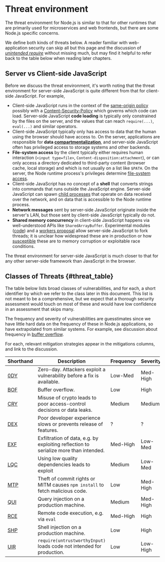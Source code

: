 # Threat environment

The threat environment for Node.js is similar to that for other runtimes that
are primarily used for microservices and web frontends, but there are some
Node.js specific concerns.

We define both kinds of threats below.  A reader familiar with
web-application security can skip all but this page and the discussion
of [*unintended require*][UIR] without missing much, but may find it
helpful to refer back to the table below when reading later chapters.

## Server vs Client-side JavaScript

Before we discuss the threat environment, it's worth noting that the threat
environment for server-side JavaScript is quite different from that for
client-side JavaScript.  For example,

* Client-side JavaScript runs in the context of the
  [same-origin policy][] possibly with a
  [Content-Security-Policy][CSP] which governs which code can load.
  Server-side JavaScript **code loading** is typically only
  constrained by the files on the server, and the values that can
  reach `require(...)`, `eval(...)` and similar operators.
* Client-side JavaScript typically only has access to data that the
  human using the browser should have access to.  On the server,
  applications are responsible for **data [compartmentalization][]**,
  and server-side JavaScript often has privileged access to storage
  systems and other backends.
* **File-system access** by the client typically either requires human
  interaction
  (`<input type=file>`, `Content-disposition:attachment`), or can only access
  a directory dedicated to third-party content (browser cache, local storage)
  and which is not usually on a list like `$PATH`.
  On the server, the Node runtime process's privileges determine
  [file-system access][nodejs/fs].
* Client-side JavaScript has no concept of a **shell** that converts
  strings into commands that runs outside the JavaScript engine.
  Server-side JavaScript can spawn
  [child processes][nodejs/child_process] that operate on data
  received over the network, and on data that is accessible to the
  Node runtime process.
* **Network messages** sent by server-side JavaScript originate inside
  the server's LAN, but those sent by client-side JavaScript typically do not.
* **Shared memory concurrency** in client-side JavaScript happens via
  well-understood APIs like `SharedArrayBuffer`.  Experimental modules
  ([code][threads-a-gogo]) and a [workers proposal][]
  allow server-side JavaScript to fork threads; it is
  unclear how widespread these are in production or how
  [susceptible][thread corner cases] these are to memory corruption
  or exploitable race conditions.

The threat environment for server-side JavaScript is much closer to
that for any other server-side framework than JavaScript in the
browser.

## Classes of Threats {#threat_table}

The table below lists broad classes of vulnerabilities, and for each,
a short identifier by which we refer to the class later in this
document.  This list is not meant to be a comprehensive, but we expect
that a thorough security assessment would touch on most of these and
would have low confidence in an assessment that skips many.

The frequency and severity of vulnerabilities are guesstimates since
we have little hard data on the frequency of these in Node.js
applications, so have extrapolated from similar systems.  For example,
see discussion about frequency in [buffer overflow][BOF].

For each, relevant mitigation strategies appear in the mitigations
columns, and link to the discussion.

| Shorthand | Description                                                                           | Frequency | Severity | Mitigations                 |
| --------- | ------------------------------------------------------------------------------------- | --------- | -------- | --------------------------- |
| [0DY][]   | Zero-day.  Attackers exploit a vulnerability before a fix is available.               | Low-Med   | Med-High | [cdeps][m-cd] [fail][m-fa]  |
| [BOF][]   | Buffer overflow.                                                                      | Low       | High     | [ovrsi][m-os]               |
| [CRY][]   | Misuse of crypto leads to poor access-control decisions or data leaks.                | Medium    | Medium   | [ovrsi][m-os]               |
| [DEX][]   | Poor developer experience slows or prevents release of features.                      | ?         | ?        | [dynam][m-dy] [ovrsi][m-os] |
| [EXF][]   | Exfiltration of data, e.g. by exploiting reflection to serialize more than intended.  | Med-High  | Low-Med  | [ovrsi][m-os]               |
| [LQC][]   | Using low quality dependencies leads to exploit                                       | Medium    | Low-Med  | [kdeps][m-kd] [ovrsi][m-os] |
| [MTP][]   | Theft of commit rights or MITM causes `npm install` to fetch malicious code.          | Low       | Med-High | [kdeps][m-kd] [cdeps][m-cd] |
| [QUI][]   | Query injection on a production machine.                                              | Medium    | Med-High | [ovrsi][m-os] [qlang][m-ql] |
| [RCE][]   | Remote code execution, e.g. via `eval`                                                | Med-High  | High     | [dynam][m-dy] [ovrsi][m-os] |
| [SHP][]   | Shell injection on a production machine.                                              | Low       | High     | [ovrsi][m-os] [cproc][m-cp] |
| [UIR][]   | `require(untrustworthyInput)` loads code not intended for production.                 | Low       | Low-High | [dynam][m-dy]               |

[same-origin policy]: https://developer.mozilla.org/en-US/docs/Web/Security/Same-origin_policy
[CSP]: https://developers.google.com/web/fundamentals/security/csp/
[compartmentalization]: https://cwe.mitre.org/data/definitions/653.html
[nodejs/fs]: https://nodejs.org/api/fs.html
[nodejs/child_process]: https://nodejs.org/api/child_process.html
[threads-a-gogo]: https://github.com/xk/node-threads-a-gogo/blob/74005641d53b0d85e8d75e2506eddbded15f5112/src/threads_a_gogo.cc#L1387
[workers proposal]: https://github.com/nodejs/worker/issues/2
[thread corner cases]: https://github.com/nodejs/worker/issues/4#issuecomment-306090967
[Query Injection]: https://cwe.mitre.org/data/definitions/89.html
[0DY]: threat-0DY.md
[BOF]: threat-BOF.md
[CRY]: threat-CRY.md
[DEX]: threat-DEX.md
[EXF]: threat-EXF.md
[LQC]: threat-LQC.md
[MTP]: threat-MTP.md
[QUI]: threat-QUI.md
[RCE]: threat-RCE.md
[SHP]: threat-SHP.md
[UIR]: threat-UIR.md
[m-dy]: ../chapter-2/dynamism.md
[m-kd]: ../chapter-3/knowing_dependencies.md
[m-cd]: ../chapter-4/close_dependencies.md
[m-os]: ../chapter-5/oversight.md
[m-fa]: ../chapter-6/failing.md
[m-cp]: ../chapter-7/child-processes.md
[m-ql]: ../chapter-7/query-langs.md

